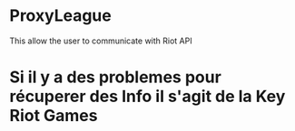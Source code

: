 # ProxyLeague

This allow the user to communicate with Riot API

# Si il y a des problemes pour récuperer des Info il s'agit de la Key Riot Games
